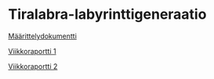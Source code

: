 # Tiralabra-labyrinttigeneraatio

[Määrittelydokumentti](https://github.com/JuhahuJ/Tiralabra-labyrinttigeneraatio/blob/main/dokumentaatio/maarittely.md)

[Viikkoraportti 1](https://github.com/JuhahuJ/Tiralabra-labyrinttigeneraatio/blob/main/dokumentaatio/Viikkoraportti1.md)

[Viikkoraportti 2](https://github.com/JuhahuJ/Tiralabra-labyrinttigeneraatio/blob/main/dokumentaatio/Viikkoraportti2.md)
